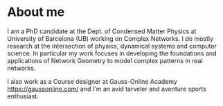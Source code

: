 # About me

I am a PhD candidate at the Dept. of Condensed Matter Physics at University of Barcelona (UB) working on Complex Networks. I do mostly research at the intersection of physics, dynamical systems and computer science. In particular my work focuses in developing the foundations and applications of Network Geometry to model complex patterns in real networks.

I also work as a Course designer at Gauss-Online Academy https://gaussonline.com/ and I'm an avid tarveler and aventure sports enthusiast.


